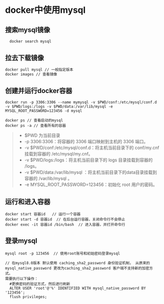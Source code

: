 # docker中使用mysql

## 搜索mysql镜像
``` bash
  docker search mysql
```

## 拉去下载镜像
``` bash
docker pull mysql // 一般指定版本
docker images // 查看镜像
```

## 创建并运行docker容器
<pre><code>docker run -p 3306:3306 --name mymysql -v $PWD/conf:/etc/mysql/conf.d -v $PWD/logs:/logs -v $PWD/data:/var/lib/mysql -e MYSQL_ROOT_PASSWORD=123456 -d mysql

docker ps // 查看启动的mysql  
docker ps -a // 查看所有的容器
</code></pre>

>- $PWD 为当前目录 
>- -p 3306:3306：将容器的 3306 端口映射到主机的 3306 端口。
>- -v $PWD/conf:/etc/mysql/conf.d：将主机当前目录下的 conf/my.cnf 挂载到容器的 /etc/mysql/my.cnf。
>- -v $PWD/logs:/logs：将主机当前目录下的 logs 目录挂载到容器的 /logs。
>- -v $PWD/data:/var/lib/mysql ：将主机当前目录下的data目录挂载到容器的 /var/lib/mysql 。
>- -e MYSQL_ROOT_PASSWORD=123456：初始化 root 用户的密码。

## 运行和进入容器
<pre><code>docker start 容器id   // 运行一个容器 
docker start -d 容器id  // 在后台运行容器，关闭命令行不会停止
docker exec -it 容器id /bin/bash  // 进入容器，并打开命令行
</code></pre>

## 登录mysql
<pre><code>mysql root -p 123456  // 使用root账号和初始密码登录mysql

// 在mysql8.0版本 默认使用 caching_sha2_password 身份验证机制， 从原来的 mysql_native_password 更改为caching_sha2_password 客户端不支持新的加密方式。
需要执行以下操作：
  #更换密码的验证方式，然后进行刷新
  ALTER USER 'root'@'%' IDENTIFIED WITH mysql_native_password BY '123456';
  flush privileges;
</code></pre>